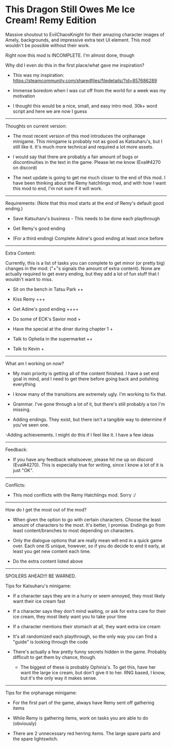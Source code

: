 # This Dragon Still Owes Me Ice Cream! Remy Edition

Massive shoutout to EvilChaosKnight for their amazing character images of Amely, backgrounds, and impressive extra text UI element. This mod wouldn't be possible without their work.

Right now this mod is INCOMPLETE. I'm almost done, though

Why did I even do this in the first place/what gave me inspiration?
- This was my inspiration: https://steamcommunity.com/sharedfiles/filedetails/?id=857686289

- Immense boredom when I was cut off from the world for a week was my motivation

- I thought this would be a nice, small, and easy intro mod. 30k+ word script and here we are now I guess

 _______________________________________________________________________________________________

 Thoughts on current version:

 - The most recent version of this mod introduces the orphanage minigame. This minigame is probably not as good as Katsuharu's, but I still like it. It's much more technical and required a lot more assets.

 - I would say that there are probably a fair amount of bugs or discontinuities in the text in the game. Please let me know (Eval#4270 on discord)

 - The next update is going to get me much closer to the end of this mod. I have been thinking about the Remy hatchlings mod, and with how I want this mod to end, I'm not sure if it will work.

 _______________________________________________________________________________________________
 
 Requirements: (Note that this mod starts at the end of Remy's default good ending.)
 
 - Save Katsuharu's business - This needs to be done each playthrough
 
 - Get Remy's good ending

 - (For a third ending) Complete Adine's good ending at least once before
 
 ________________________________________________________________________________________________
 
 Extra Content:
 
 Currently, this is a list of tasks you can complete to get minor (or pretty big) changes in the mod: ("+"s signals the amount of extra content). None are actually required to get every ending, but they add a lot of fun stuff that I wouldn't want to miss.

- Sit on the bench in Tatsu Park ++

- Kiss Remy +++

- Get Adine's good ending ++++

- Do some of ECK's Savior mod +

- Have the special at the diner during chapter 1 +

- Talk to Ophelia in the supermarket ++

- Talk to Kevin +

 ________________________________________________________________________________________________

What am I working on now?

- My main priority is getting all of the content finished. I have a set end goal in mind, and I need to get there before going back and polishing everything

- I know many of the transitions are extremely ugly. I'm working to fix that.

- Grammar. I've gone through a lot of it, but there's still probably a ton I'm missing.

- Adding endings. They exist, but there isn't a tangible way to determine if you've seen one.

-Adding achievements. I might do this if I feel like it. I have a few ideas

 ________________________________________________________________________________________________

 Feedback:

 - If you have any feedback whatsoever, please hit me up on discord (Eval#4270). This is especially true for writing, since I know a lot of it is just "OK".

  ________________________________________________________________________________________________

 Conflicts:

 - This mod conflicts with the Remy Hatchlings mod. Sorry :/

 ________________________________________________________________________________________________


  How do I get the most out of the mod?

  - When given the option to go with certain characters. Choose the least amount of characters to the most. It's better, I promise. Endings go from least content/branches to most depending on characters.

  - Only the dialogue options that are really mean will end in a quick game over. Each one IS unique, however, so if you do decide to end it early, at least you get new content each time.

  - Do the extra content listed above

 ________________________________________________________________________________________________

SPOILERS AHEAD!!! BE WARNED.

  Tips for Katsuharu's minigame:

  - If a character says they are in a hurry or seem annoyed, they most likely want their ice cream fast

  - If a character says they don't mind waiting, or ask for extra care for their ice cream, they most likely want you to take your time

  - If a character mentions their stomach at all, they want extra ice cream

  - It's all randomized each playthrough, so the only way you can find a "guide" is looking through the code

  - There's actually a few pretty funny secrets hidden in the game. Probably difficult to get them by chance, though.
    
    - The biggest of these is probably Ophinia's. To get this, have her want the large ice cream, but don't give it to her. RNG based, I know, but it's the only way it makes sense.

 ________________________________________________________________________________________________

 Tips for the orphanage minigame:

 - For the first part of the game, always have Remy sent off gathering items

 - While Remy is gathering items, work on tasks you are able to do (obviously)

 - There are 2 unnecessary red herring items. The large spare parts and the spare lightswitch.